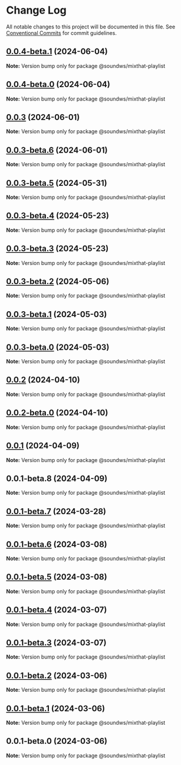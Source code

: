 # Change Log

All notable changes to this project will be documented in this file.
See [Conventional Commits](https://conventionalcommits.org) for commit guidelines.

## [0.0.4-beta.1](https://github.com/sound-ws/webcomponents/compare/@soundws/mixthat-playlist@0.0.4-beta.0...@soundws/mixthat-playlist@0.0.4-beta.1) (2024-06-04)

**Note:** Version bump only for package @soundws/mixthat-playlist





## [0.0.4-beta.0](https://github.com/sound-ws/webcomponents/compare/@soundws/mixthat-playlist@0.0.3...@soundws/mixthat-playlist@0.0.4-beta.0) (2024-06-04)

**Note:** Version bump only for package @soundws/mixthat-playlist





## [0.0.3](https://github.com/firstcoders/webcomponents/compare/@soundws/mixthat-playlist@0.0.3-beta.6...@soundws/mixthat-playlist@0.0.3) (2024-06-01)

**Note:** Version bump only for package @soundws/mixthat-playlist





## [0.0.3-beta.6](https://github.com/firstcoders/webcomponents/compare/@soundws/mixthat-playlist@0.0.3-beta.5...@soundws/mixthat-playlist@0.0.3-beta.6) (2024-06-01)

**Note:** Version bump only for package @soundws/mixthat-playlist





## [0.0.3-beta.5](https://github.com/firstcoders/webcomponents/compare/@soundws/mixthat-playlist@0.0.3-beta.4...@soundws/mixthat-playlist@0.0.3-beta.5) (2024-05-31)

**Note:** Version bump only for package @soundws/mixthat-playlist





## [0.0.3-beta.4](https://github.com/firstcoders/webcomponents/compare/@soundws/mixthat-playlist@0.0.3-beta.3...@soundws/mixthat-playlist@0.0.3-beta.4) (2024-05-23)

**Note:** Version bump only for package @soundws/mixthat-playlist





## [0.0.3-beta.3](https://github.com/firstcoders/webcomponents/compare/@soundws/mixthat-playlist@0.0.3-beta.2...@soundws/mixthat-playlist@0.0.3-beta.3) (2024-05-23)

**Note:** Version bump only for package @soundws/mixthat-playlist





## [0.0.3-beta.2](https://github.com/firstcoders/webcomponents/compare/@soundws/mixthat-playlist@0.0.3-beta.1...@soundws/mixthat-playlist@0.0.3-beta.2) (2024-05-06)

**Note:** Version bump only for package @soundws/mixthat-playlist





## [0.0.3-beta.1](https://github.com/firstcoders/webcomponents/compare/@soundws/mixthat-playlist@0.0.3-beta.0...@soundws/mixthat-playlist@0.0.3-beta.1) (2024-05-03)

**Note:** Version bump only for package @soundws/mixthat-playlist





## [0.0.3-beta.0](https://github.com/firstcoders/webcomponents/compare/@soundws/mixthat-playlist@0.0.2...@soundws/mixthat-playlist@0.0.3-beta.0) (2024-05-03)

**Note:** Version bump only for package @soundws/mixthat-playlist





## [0.0.2](https://github.com/firstcoders/webcomponents/compare/@soundws/mixthat-playlist@0.0.2-beta.0...@soundws/mixthat-playlist@0.0.2) (2024-04-10)

**Note:** Version bump only for package @soundws/mixthat-playlist





## [0.0.2-beta.0](https://github.com/firstcoders/webcomponents/compare/@soundws/mixthat-playlist@0.0.1...@soundws/mixthat-playlist@0.0.2-beta.0) (2024-04-10)

**Note:** Version bump only for package @soundws/mixthat-playlist





## [0.0.1](https://github.com/firstcoders/webcomponents/compare/@soundws/mixthat-playlist@0.0.1-beta.8...@soundws/mixthat-playlist@0.0.1) (2024-04-09)

**Note:** Version bump only for package @soundws/mixthat-playlist





## 0.0.1-beta.8 (2024-04-09)

**Note:** Version bump only for package @soundws/mixthat-playlist





## [0.0.1-beta.7](https://github.com/firstcoders/monorepo/compare/@soundws/mixthat-playlist@0.0.1-beta.6...@soundws/mixthat-playlist@0.0.1-beta.7) (2024-03-28)

**Note:** Version bump only for package @soundws/mixthat-playlist





## [0.0.1-beta.6](https://github.com/firstcoders/monorepo/compare/@soundws/mixthat-playlist@0.0.1-beta.5...@soundws/mixthat-playlist@0.0.1-beta.6) (2024-03-08)

**Note:** Version bump only for package @soundws/mixthat-playlist





## [0.0.1-beta.5](https://github.com/firstcoders/monorepo/compare/@soundws/mixthat-playlist@0.0.1-beta.4...@soundws/mixthat-playlist@0.0.1-beta.5) (2024-03-08)

**Note:** Version bump only for package @soundws/mixthat-playlist





## [0.0.1-beta.4](https://github.com/firstcoders/monorepo/compare/@soundws/mixthat-playlist@0.0.1-beta.3...@soundws/mixthat-playlist@0.0.1-beta.4) (2024-03-07)

**Note:** Version bump only for package @soundws/mixthat-playlist





## [0.0.1-beta.3](https://github.com/firstcoders/monorepo/compare/@soundws/mixthat-playlist@0.0.1-beta.2...@soundws/mixthat-playlist@0.0.1-beta.3) (2024-03-07)

**Note:** Version bump only for package @soundws/mixthat-playlist





## [0.0.1-beta.2](https://github.com/firstcoders/monorepo/compare/@soundws/mixthat-playlist@0.0.1-beta.1...@soundws/mixthat-playlist@0.0.1-beta.2) (2024-03-06)

**Note:** Version bump only for package @soundws/mixthat-playlist





## [0.0.1-beta.1](https://github.com/firstcoders/monorepo/compare/@soundws/mixthat-playlist@0.0.1-beta.0...@soundws/mixthat-playlist@0.0.1-beta.1) (2024-03-06)

**Note:** Version bump only for package @soundws/mixthat-playlist





## 0.0.1-beta.0 (2024-03-06)

**Note:** Version bump only for package @soundws/mixthat-playlist
